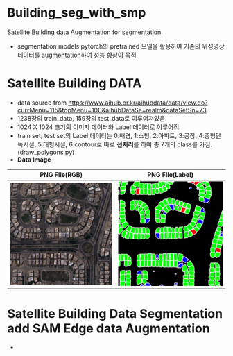 # Building_seg_with_smp
Satellite Building data Augmentation for segmentation.
- segmentation models pytorch의 pretrained 모델을 활용하여 기존의 위성영상 데이터를 augmentation하여 성능 향상이 목적

# Satellite Building DATA
- data source from
https://www.aihub.or.kr/aihubdata/data/view.do?currMenu=115&topMenu=100&aihubDataSe=realm&dataSetSn=73
- 1238장의 train_data, 159장의 test_data로 이루어져있음.
- 1024 X 1024 크기의 이미지 데이터와 Label 데이터로 이루어짐.
- train set, test set의 Label 데이터는 0:배경, 1:소형, 2:아파트, 3:공장, 4:중형단독시설, 5:대형시설, 6:contour로 따로 **전처리**를 하여 총 7개의 class를 가짐.(draw_polygons.py)
- **Data Image**

|PNG FIle(RGB)|PNG FIle(Label)|
|:---------:|:----:|
|![rgb_img](https://github.com/hyp3252/Building_seg_with_smp/blob/main/images/rgb_image.png?raw=true)|![label](https://github.com/hyp3252/Building_seg_with_smp/blob/main/images/label.png?raw=true)|


# Satellite Building Data Segmentation add SAM Edge data Augmentation
- 
